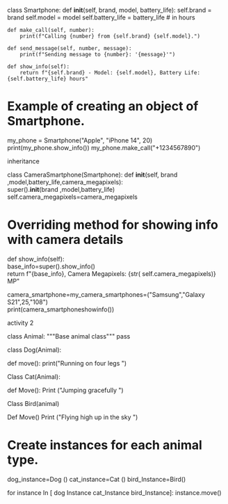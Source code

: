 class Smartphone:
    def __init__(self, brand, model, battery_life):
        self.brand = brand
        self.model = model
        self.battery_life = battery_life  # in hours
    
    def make_call(self, number):
        print(f"Calling {number} from {self.brand} {self.model}.")
    
    def send_message(self, number, message):
        print(f"Sending message to {number}: '{message}'")

    def show_info(self):
        return f"{self.brand} - Model: {self.model}, Battery Life: {self.battery_life} hours"

# Example of creating an object of Smartphone.
my_phone = Smartphone("Apple", "iPhone 14", 20)
print(my_phone.show_info())
my_phone.make_call("+1234567890")

inheritance

class CameraSmartphone(Smartphone): 
    def __init__(self, brand ,model,battery_life,camera_megapixels):  
       super().__init__(brand ,model,battery_life)   
       self.camera_megapixels=camera_megapixels  

   # Overriding method for showing info with camera details     
   def show_info(self):      
      base_info=super().show_info()       
      return f"{base_info}, Camera Megapixels: {str( self.camera_megapixels)} MP"
        
camera_smartphone=my_camera_smartphones=("Samsung","Galaxy S21",25,"108")         
print(camera_smartphoneshowinfo())          

activity 2

class Animal:
     """Base animal class"""
     pass


class Dog(Animal):

def move():
         print("Running on four legs ")


Class Cat(Animal):

def Move(): 
          Print ("Jumping gracefully ")


Class Bird(animal)

Def Move()
           Print ("Flying high up in the sky ")

# Create instances for each animal type.
dog_instance=Dog ()
cat_instance=Cat () 
bird_Instance=Bird()

for instance In [ dog Instance cat_Instance bird_Instance]:
            instance.move()
